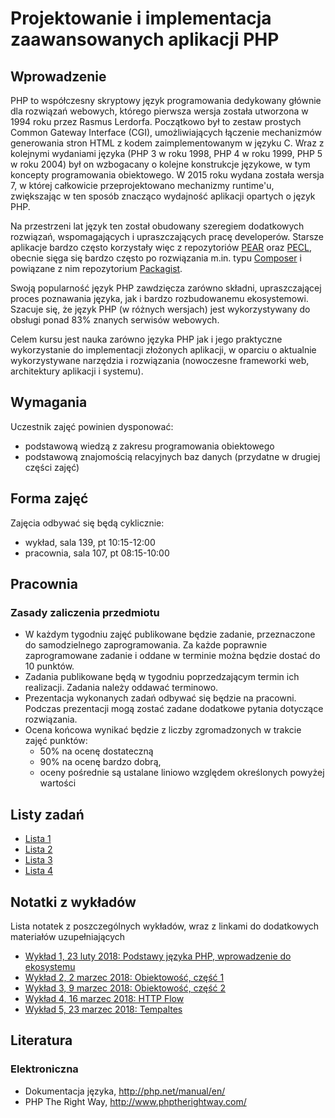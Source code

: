 # Projektowanie i implementacja zaawansowanych aplikacji PHP

## Wprowadzenie

PHP to współczesny skryptowy język programowania dedykowany głównie dla rozwiązań webowych, którego pierwsza wersja została utworzona w 1994 roku przez Rasmus Lerdorfa. Początkowo był to zestaw prostych Common Gateway Interface (CGI), umożliwiających łączenie mechanizmów generowania stron HTML z kodem zaimplementowanym w języku C. Wraz z kolejnymi wydaniami języka (PHP 3 w roku 1998, PHP 4 w roku 1999, PHP 5 w roku 2004) był on wzbogacany o kolejne konstrukcje językowe, w tym koncepty programowania obiektowego. W 2015 roku wydana została wersja 7, w której całkowicie przeprojektowano mechanizmy runtime'u, zwiększając w ten sposób znacząco wydajność aplikacji opartych o język PHP.

Na przestrzeni lat język ten został obudowany szeregiem dodatkowych rozwiązań, wspomagających i upraszczających pracę developerów. Starsze aplikacje bardzo często korzystały więc z repozytoriów [PEAR](http://pear.php.net) oraz [PECL](https://pecl.php.net), obecnie sięga się bardzo często po rozwiązania m.in. typu [Composer](https://getcomposer.org) i powiązane z nim repozytorium [Packagist](https://packagist.org).

Swoją popularność język PHP zawdzięcza zarówno składni, upraszczającej proces poznawania języka, jak i bardzo rozbudowanemu ekosystemowi. Szacuje się, że język PHP (w różnych wersjach) jest wykorzystywany do obsługi ponad 83% znanych serwisów webowych.

Celem kursu jest nauka zarówno języka PHP jak i jego praktyczne wykorzystanie do implementacji złożonych aplikacji, w oparciu o aktualnie wykorzystywane narzędzia i rozwiązania (nowoczesne frameworki web, architektury aplikacji i systemu).


## Wymagania

Uczestnik zajęć powinien dysponować:

- podstawową wiedzą z zakresu programowania obiektowego
- podstawową znajomością relacyjnych baz danych (przydatne w drugiej części zajęć)


## Forma zajęć

Zajęcia odbywać się będą cyklicznie:

- wykład, sala 139, pt 10:15-12:00
- pracownia, sala 107, pt 08:15-10:00


## Pracownia

### Zasady zaliczenia przedmiotu
   
- W każdym tygodniu zajęć publikowane będzie zadanie, przeznaczone do samodzielnego zaprogramowania. Za każde poprawnie zaprogramowane zadanie i oddane w terminie można będzie dostać do 10 punktów.
- Zadania publikowane będą w tygodniu poprzedzającym termin ich realizacji. Zadania należy oddawać terminowo.
- Prezentacja wykonanych zadań odbywać się będzie na pracowni. Podczas prezentacji mogą zostać zadane dodatkowe pytania dotyczące rozwiązania.
- Ocena końcowa wynikać będzie z liczby zgromadzonych w trakcie zajęć punktów:
    - 50% na ocenę dostateczną
    - 90% na ocenę bardzo dobrą,
    - oceny pośrednie są ustalane liniowo względem określonych powyżej wartości


## Listy zadań

- [Lista 1](exercises/01-diamond-words.md)
- [Lista 2](exercises/02-money-value-object.md)
- [Lista 3](exercises/03-products.md)
- [Lista 4](exercises/04-rest-api.md)


## Notatki z wykładów

Lista notatek z poszczególnych wykładów, wraz z linkami do dodatkowych materiałów uzupełniających

- [Wykład 1, 23 luty 2018: Podstawy języka PHP, wprowadzenie do ekosystemu](notes/lectures/01-php-intro.md)
- [Wykład 2, 2 marzec 2018: Obiektowość, część 1](notes/lectures/02-objects.md)
- [Wykład 3, 9 marzec 2018: Obiektowość, część 2](notes/lectures/03-objects-continued.md)
- [Wykład 4, 16 marzec 2018: HTTP Flow](notes/lectures/04-http-flow.md)  
- [Wykład 5, 23 marzec 2018: Tempaltes](notes/lectures/05-templates.md)  


## Literatura

### Elektroniczna

- Dokumentacja języka, http://php.net/manual/en/
- PHP The Right Way, http://www.phptherightway.com/

